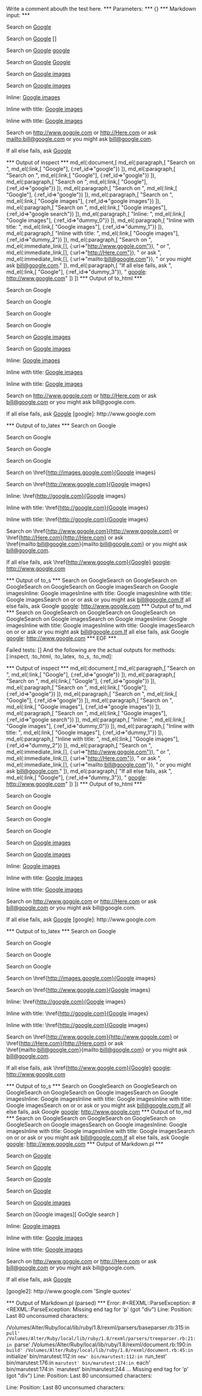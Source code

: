 Write a comment abouth the test here.
*** Parameters: ***
{}
*** Markdown input: ***

Search on [Google][]

Search on [Google] []

Search on [Google] [google]

Search on [Google] [Google]

Search on [Google images][]

Search on [Google images][ 	GoOgle search ]

Inline: [Google images](http://google.com)

Inline with title: [Google images](http://google.com "Title")

Inline with title: [Google images]( http://google.com  "Title" )


Search on <http://www.gogole.com> or <http://Here.com> or ask <mailto:bill@google.com>
or you might ask bill@google.com.

If all else fails, ask [Google](http://www.google.com)
	
[google]: http://www.google.com

[google2]: http://www.google.com 'Single quotes'

[google3]: http://www.google.com "Double quotes"

[google4]: http://www.google.com (Parenthesis)

[Google Search]: 
 http://www.google.com "Google search"

[Google Images]: 
 http://images.google.com  (Google images)
*** Output of inspect ***
md_el(:document,[
	md_el(:paragraph,[
		"Search on ",
		md_el(:link,[	"Google"], {:ref_id=>"google"})
	]),
	md_el(:paragraph,[
		"Search on ",
		md_el(:link,[	"Google"], {:ref_id=>"google"})
	]),
	md_el(:paragraph,[
		"Search on ",
		md_el(:link,[	"Google"], {:ref_id=>"google"})
	]),
	md_el(:paragraph,[
		"Search on ",
		md_el(:link,[	"Google"], {:ref_id=>"google"})
	]),
	md_el(:paragraph,[
		"Search on ",
		md_el(:link,[	"Google images"], {:ref_id=>"google images"})
	]),
	md_el(:paragraph,[
		"Search on ",
		md_el(:link,[	"Google images"], {:ref_id=>"google search"})
	]),
	md_el(:paragraph,[
		"Inline: ",
		md_el(:link,[	"Google images"], {:ref_id=>"dummy_0"})
	]),
	md_el(:paragraph,[
		"Inline with title: ",
		md_el(:link,[	"Google images"], {:ref_id=>"dummy_1"})
	]),
	md_el(:paragraph,[
		"Inline with title: ",
		md_el(:link,[	"Google images"], {:ref_id=>"dummy_2"})
	]),
	md_el(:paragraph,[
		"Search on ",
		md_el(:immediate_link,[], {:url=>"http://www.gogole.com"}),
		" or ",
		md_el(:immediate_link,[], {:url=>"http://Here.com"}),
		" or ask ",
		md_el(:immediate_link,[], {:url=>"mailto:bill@google.com"}),
		" or you might ask bill@google.com."
	]),
	md_el(:paragraph,[
		"If all else fails, ask ",
		md_el(:link,[	"Google"], {:ref_id=>"dummy_3"}),
		"  [google]: http://www.google.com"
	])
])
*** Output of to_html ***
<p>Search on <a>Google</a
    ></p
    ><p>Search on <a>Google</a
    ></p
    ><p>Search on <a>Google</a
    ></p
    ><p>Search on <a>Google</a
    ></p
    ><p>Search on <a href='http://images.google.com' title='Google images'>Google images</a
    ></p
    ><p>Search on <a href='http://www.google.com' title='Google search'>Google images</a
    ></p
    ><p>Inline: <a href='http://google.com'>Google images</a
    ></p
    ><p>Inline with title: <a href='http://google.com'>Google images</a
    ></p
    ><p>Inline with title: <a href='http://google.com'>Google images</a
    ></p
    ><p>Search on <a href='http://www.gogole.com'>http://www.gogole.com</a
      > or <a href='http://Here.com'>http://Here.com</a
      > or ask <a href='mailto:bill@google.com'>bill@google.com</a
      > or you might ask bill@google.com.</p
    ><p>If all else fails, ask <a href='http://www.google.com'>Google</a
      > [google]: http://www.google.com</p
  >
*** Output of to_latex ***
Search on Google

Search on Google

Search on Google

Search on Google

Search on \href{http://images.google.com}{Google images}

Search on \href{http://www.google.com}{Google images}

Inline: \href{http://google.com}{Google images}

Inline with title: \href{http://google.com}{Google images}

Inline with title: \href{http://google.com}{Google images}

Search on \href{http://www.gogole.com}{http://www.gogole.com} or \href{http://Here.com}{http://Here.com} or ask \href{mailto:bill@google.com}{mailto:bill@google.com} or you might ask bill@google.com.

If all else fails, ask \href{http://www.google.com}{Google}  [google]: http://www.google.com


*** Output of to_s ***
Search on GoogleSearch on GoogleSearch on GoogleSearch on GoogleSearch on Google imagesSearch on Google imagesInline: Google imagesInline with title: Google imagesInline with title: Google imagesSearch on  or  or ask  or you might ask bill@google.com.If all else fails, ask Google  [google]: http://www.google.com
*** Output of to_md ***
Search on GoogleSearch on GoogleSearch on GoogleSearch on GoogleSearch on Google imagesSearch on Google imagesInline: Google imagesInline with title: Google imagesInline with title: Google imagesSearch on  or  or ask  or you might ask bill@google.com.If all else fails, ask Google  [google]: http://www.google.com
*** EOF ***




Failed tests:   [] 
And the following are the actual outputs for methods:
   [:inspect, :to_html, :to_latex, :to_s, :to_md]:


*** Output of inspect ***
md_el(:document,[
	md_el(:paragraph,[
		"Search on ",
		md_el(:link,[	"Google"], {:ref_id=>"google"})
	]),
	md_el(:paragraph,[
		"Search on ",
		md_el(:link,[	"Google"], {:ref_id=>"google"})
	]),
	md_el(:paragraph,[
		"Search on ",
		md_el(:link,[	"Google"], {:ref_id=>"google"})
	]),
	md_el(:paragraph,[
		"Search on ",
		md_el(:link,[	"Google"], {:ref_id=>"google"})
	]),
	md_el(:paragraph,[
		"Search on ",
		md_el(:link,[	"Google images"], {:ref_id=>"google images"})
	]),
	md_el(:paragraph,[
		"Search on ",
		md_el(:link,[	"Google images"], {:ref_id=>"google search"})
	]),
	md_el(:paragraph,[
		"Inline: ",
		md_el(:link,[	"Google images"], {:ref_id=>"dummy_0"})
	]),
	md_el(:paragraph,[
		"Inline with title: ",
		md_el(:link,[	"Google images"], {:ref_id=>"dummy_1"})
	]),
	md_el(:paragraph,[
		"Inline with title: ",
		md_el(:link,[	"Google images"], {:ref_id=>"dummy_2"})
	]),
	md_el(:paragraph,[
		"Search on ",
		md_el(:immediate_link,[], {:url=>"http://www.gogole.com"}),
		" or ",
		md_el(:immediate_link,[], {:url=>"http://Here.com"}),
		" or ask ",
		md_el(:immediate_link,[], {:url=>"mailto:bill@google.com"}),
		" or you might ask bill@google.com."
	]),
	md_el(:paragraph,[
		"If all else fails, ask ",
		md_el(:link,[	"Google"], {:ref_id=>"dummy_3"}),
		"  [google]: http://www.google.com"
	])
])
*** Output of to_html ***
<p>Search on <a>Google</a
    ></p
    ><p>Search on <a>Google</a
    ></p
    ><p>Search on <a>Google</a
    ></p
    ><p>Search on <a>Google</a
    ></p
    ><p>Search on <a href='http://images.google.com' title='Google images'>Google images</a
    ></p
    ><p>Search on <a href='http://www.google.com' title='Google search'>Google images</a
    ></p
    ><p>Inline: <a href='http://google.com'>Google images</a
    ></p
    ><p>Inline with title: <a href='http://google.com'>Google images</a
    ></p
    ><p>Inline with title: <a href='http://google.com'>Google images</a
    ></p
    ><p>Search on <a href='http://www.gogole.com'>http://www.gogole.com</a
      > or <a href='http://Here.com'>http://Here.com</a
      > or ask <a href='mailto:bill@google.com'>bill@google.com</a
      > or you might ask bill@google.com.</p
    ><p>If all else fails, ask <a href='http://www.google.com'>Google</a
      > [google]: http://www.google.com</p
  >
*** Output of to_latex ***
Search on Google

Search on Google

Search on Google

Search on Google

Search on \href{http://images.google.com}{Google images}

Search on \href{http://www.google.com}{Google images}

Inline: \href{http://google.com}{Google images}

Inline with title: \href{http://google.com}{Google images}

Inline with title: \href{http://google.com}{Google images}

Search on \href{http://www.gogole.com}{http://www.gogole.com} or \href{http://Here.com}{http://Here.com} or ask \href{mailto:bill@google.com}{mailto:bill@google.com} or you might ask bill@google.com.

If all else fails, ask \href{http://www.google.com}{Google}  [google]: http://www.google.com


*** Output of to_s ***
Search on GoogleSearch on GoogleSearch on GoogleSearch on GoogleSearch on Google imagesSearch on Google imagesInline: Google imagesInline with title: Google imagesInline with title: Google imagesSearch on  or  or ask  or you might ask bill@google.com.If all else fails, ask Google  [google]: http://www.google.com
*** Output of to_md ***
Search on GoogleSearch on GoogleSearch on GoogleSearch on GoogleSearch on Google imagesSearch on Google imagesInline: Google imagesInline with title: Google imagesInline with title: Google imagesSearch on  or  or ask  or you might ask bill@google.com.If all else fails, ask Google  [google]: http://www.google.com
*** Output of Markdown.pl ***
<p>Search on <a href="http://www.google.com">Google</a></p>

<p>Search on <a href="http://www.google.com">Google</a></p>

<p>Search on <a href="http://www.google.com">Google</a></p>

<p>Search on <a href="http://www.google.com">Google</a></p>

<p>Search on <a href="http://images.google.com" title="Google images">Google images</a></p>

<p>Search on [Google images][  GoOgle search ]</p>

<p>Inline: <a href="http://google.com">Google images</a></p>

<p>Inline with title: <a href="http://google.com" title="Title">Google images</a></p>

<p>Inline with title: <a href="http://google.com  "Title"">Google images</a></p>

<p>Search on <a href="http://www.gogole.com">http://www.gogole.com</a> or <a href="http://Here.com">http://Here.com</a> or ask <a href="&#109;&#x61;&#x69;&#x6C;&#116;&#x6F;:&#x62;i&#x6C;&#108;&#64;&#103;&#111;o&#103;&#x6C;&#101;&#x2E;&#99;&#x6F;&#109;">&#x62;i&#x6C;&#108;&#64;&#103;&#111;o&#103;&#x6C;&#101;&#x2E;&#99;&#x6F;&#109;</a>
or you might ask bill@google.com.</p>

<p>If all else fails, ask <a href="http://www.google.com">Google</a></p>

<p>[google2]: http://www.google.com 'Single quotes'</p>

*** Output of Markdown.pl (parsed) ***
Error: #<REXML::ParseException: #<REXML::ParseException: Missing end tag for 'p' (got "div")
Line: 
Position: 
Last 80 unconsumed characters:
>
/Volumes/Alter/Ruby/local/lib/ruby/1.8/rexml/parsers/baseparser.rb:315:in `pull'
/Volumes/Alter/Ruby/local/lib/ruby/1.8/rexml/parsers/treeparser.rb:21:in `parse'
/Volumes/Alter/Ruby/local/lib/ruby/1.8/rexml/document.rb:190:in `build'
/Volumes/Alter/Ruby/local/lib/ruby/1.8/rexml/document.rb:45:in `initialize'
bin/marutest:112:in `new'
bin/marutest:112:in `run_test'
bin/marutest:176:in `marutest'
bin/marutest:174:in `each'
bin/marutest:174:in `marutest'
bin/marutest:244
...
Missing end tag for 'p' (got "div")
Line: 
Position: 
Last 80 unconsumed characters:

Line: 
Position: 
Last 80 unconsumed characters:
>
